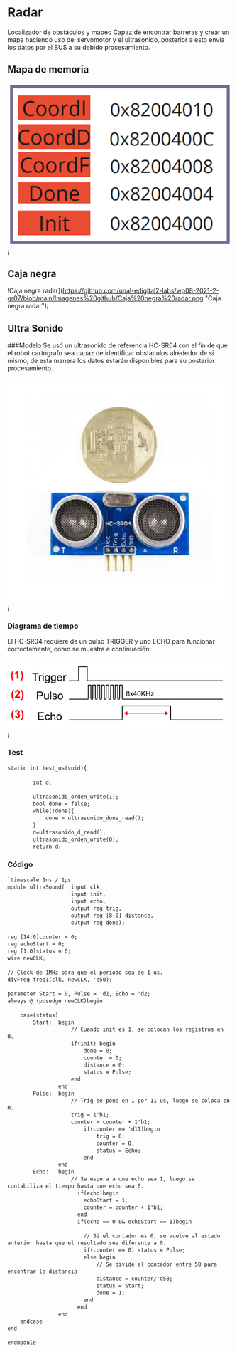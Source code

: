 #	Radar

Localizador de obstáculos y mapeo
Capaz de encontrar barreras y crear un mapa haciendo uso del servomotor y el ultrasonido, posterior a esto envía los datos por el BUS a su debido procesamiento.

##	Mapa de memoria
![Mapa de memoria radar](https://github.com/unal-edigital2-labs/wp08-2021-2-gr07/blob/main/Imagenes%20github/Mapa_radar.png "Mapa de memoria radar")¡

##	Caja negra

!Caja negra radar](https://github.com/unal-edigital2-labs/wp08-2021-2-gr07/blob/main/Imagenes%20github/Caja%20negra%20radar.png "Caja negra radar")¡

##	Ultra Sonido
###Modelo
Se usó un ultrasonido de referencia HC-SR04 con el fin de que el robot cartógrafo sea capaz de identificar obstaculos alrededor de si mismo, de esta manera los datos estarán disponibles para su posterior procesamiento.

![Ultra Sonido](https://github.com/unal-edigital2-labs/wp08-2021-2-gr07/blob/main/Imagenes%20github/sensor-ultrasonido-hc-sr04.jpg "Ultra sonido")¡

###	Diagrama de tiempo
El HC-SR04 requiere de un pulso TRIGGER y uno ECHO para funcionar correctamente, como se muestra a continuación:

![Diagrama de tiempo HC-SR04](https://github.com/unal-edigital2-labs/wp08-2021-2-gr07/blob/main/Imagenes%20github/Diagrama-tempo-hc-sr04.png "Diagrama de tiempo HC-SR04")¡

###	Test
```
static int test_us(void){

        int d;
        
		ultrasonido_orden_write(1);
		bool done = false;
		while(!done){
			done = ultrasonido_done_read();
		}
		d=ultrasonido_d_read();
		ultrasonido_orden_write(0);
		return d;
```
###	Código
```
`timescale 1ns / 1ps
module ultraSound(  input clk, 
                    input init, 
                    input echo,
                    output reg trig,
                    output reg [8:0] distance,
                    output reg done);

reg [14:0]counter = 0;
reg echoStart = 0;
reg [1:0]status = 0;
wire newCLK;

// Clock de 1MHz para que el periodo sea de 1 us.
divFreq freq1(clk, newCLK, 'd50);

parameter Start = 0, Pulse = 'd1, Echo = 'd2;
always @ (posedge newCLK)begin

    case(status)
        Start:  begin
                    // Cuando init es 1, se colocan los registros en 0.
                    if(init) begin
                        done = 0;
                        counter = 0;
                        distance = 0;
                        status = Pulse;
                    end
                end
        Pulse:  begin
                    // Trig se pone en 1 por 11 us, luego se coloca en 0.
                    trig = 1'b1;
                    counter = counter + 1'b1;
                        if(counter == 'd11)begin
                            trig = 0;
                            counter = 0;
                            status = Echo;
                        end
                end
        Echo:   begin
                    // Se espera a que echo sea 1, luego se contabiliza el tiempo hasta que echo sea 0.
                      if(echo)begin
                        echoStart = 1;
                        counter = counter + 1'b1;
                      end
                      if(echo == 0 && echoStart == 1)begin
                        
                        // Si el contador es 0, se vuelve al estado anterior hasta que el resultado sea diferente a 0.
                        if(counter == 0) status = Pulse;
                        else begin
                            // Se divide el contador entre 58 para encontrar la distancia
                            distance = counter/'d58;
                            status = Start;
                            done = 1;
                        end
                      end
                end
    endcase 
end

endmodule
```

